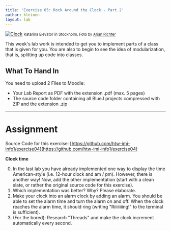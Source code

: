 ```yaml
---
title: 'Exercise 05: Rock Around the Clock - Part 2'
author: kleinen
layout: lab
---
```

<!--<span class = "attention">Not yet reviewed and published for SoSe 2021 Term!</span>-->
[![Clock](../../images/clock-stockholm-6085686394-320.jpg)](https://www.flickr.com/photos/arjanrichter/6085686394)
<small class = "float-right">Katarina Elevator in Stockholm, Foto by [Arjan Richter](https://www.flickr.com/photos/arjanrichter/6085686394)</small>


This week's lab work is intended to get you to implement parts of a class that is given for you. You are also to begin to see the idea of modularization, that is, splitting up code into classes.

## What To Hand In

You need to upload 2 Files to Moodle:

- Your Lab Report as PDF with the extension .pdf (max. 5 pages)
- The source code folder containing all BlueJ projects compressed with ZIP and the extension .zip

* * *

# Assignment
Source Code for this exercise:  [https://github.com/htw-imi-info1/exercise04](https://github.com/htw-imi-info1/exercise04)

**Clock time**

0. In the last lab you have already implemented one way to display the time American-style (i.e. 12-hour clock and am / pm). However, there is another way! Now, add the other implementation (start with a clean slate, or rather the original source code for this exercise). 
1. Which implementation was better? Why? Please elaborate.
2. Make your clock into an alarm clock by adding an alarm. You should be able to set the alarm time and turn the alarm on and off. When the clock reaches the alarm time, it should ring (writing "Riiiiiiiing!" to the terminal is sufficient).
3. (For the bored): Research "Threads" and make the clock increment automatically every second.
